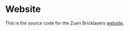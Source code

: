 # Website

This is the source code for the Zueri Bricklayers
[website](https://www.zueri-bricklayers.ch).
